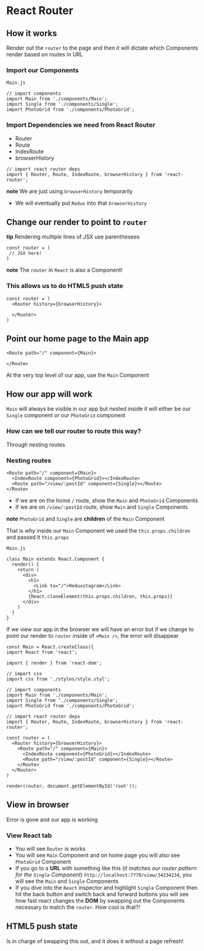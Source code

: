 # React Router
## How it works
Render out the `router` to the page and then it will dictate which Components render based on routes in URL

### Import our Components
`Main.js`

```
// import components
import Main from './components/Main';
import Single from './components/Single';
import PhotoGrid from './components/PhotoGrid';
```

### Import Dependencies we need from React Router
* Router
* Route
* IndexRoute
* browserHistory

```
// import react router deps
import { Router, Route, IndexRoute, browserHistory } from 'react-router';
```

**note** We are just using `browserHistory` temporarily

* We will eventually put `Redux` into that `browserHistory`

## Change our render to point to `router`

**tip** Rendering multiple lines of JSX use parenthesees

```
const router = (
 // JSX here!
)
```

**note** The `router` in `React` is also a Component!

### This allows us to do HTML5 push state
```
const router = (
  <Router history={browserHistory}>
    
  </Router>
)
```

## Point our home page to the Main app
```
<Route path="/" component={Main}>

</Route>
```

At the very top level of our app, use the `Main` Component

## How our app will work
`Main` will always be visible in our app but nested inside it will either be our `Single` component or our `PhotoGrid` component

### How can we tell our router to route this way? 
Through nesting routes

### Nesting routes
```
<Route path="/" component={Main}>
  <IndexRoute component={PhotoGrid}></IndexRoute>
  <Route path="/view/:postId" component={Single}></Route>
</Route>
```

* If we are on the home `/` route, show the `Main` and `PhotoGrid` Components
* If we are on `/view/:postId` route, show `Main` and `Single` Components

**note** `PhotoGrid` and `Single` are **children** of the `Main` Component

That is why inside our `Main` Component we used the `this.props.children` and passed it `this.props`

`Main.js`

```
class Main extends React.Component {
  render() {
    return (
      <div>
        <h1>
          <Link to="/">Reduxstagram</Link>
        </h1>
        {React.cloneElement(this.props.children, this.props)}
      </div>
    )
  }
}
```

If we view our app in the browser we will have an error but if we change to point our render to `router` inside of `<Main />`, the error will disappear

```
const Main = React.createClass({
import React from 'react';

import { render } from 'react-dom';

// import css
import css from './styles/style.styl';

// import components
import Main from './components/Main';
import Single from './components/Single';
import PhotoGrid from './components/PhotoGrid';

// import react router deps
import { Router, Route, IndexRoute, browserHistory } from 'react-router';

const router = (
  <Router history={browserHistory}>
    <Route path="/" component={Main}>
      <IndexRoute component={PhotoGrid}></IndexRoute>
      <Route path="/view/:postId" component={Single}></Route>
    </Route>
  </Router>
)

render(router, document.getElementById('root'));
```

## View in browser
Error is gone and our app is working

### View React tab
* You will see `Router` is works
* You will see `Main` Component and on home page you will also see `PhotoGrid` Component
* If you go to a **URL** with something like this (_it matches our router pattern for the `Single` Component_) `http://localhost:7770/view/34234234`, you will see the `Main` and `Single` Components
* If you dive into the `React` inspector and highlight `Single` Component then hit the back button and switch back and forward buttons you will see how fast react changes the **DOM** by swapping out the Components necessary to match the `router`. How cool is that?!

## HTML5 push state
Is in charge of swapping this out, and it does it without a page refresh!


